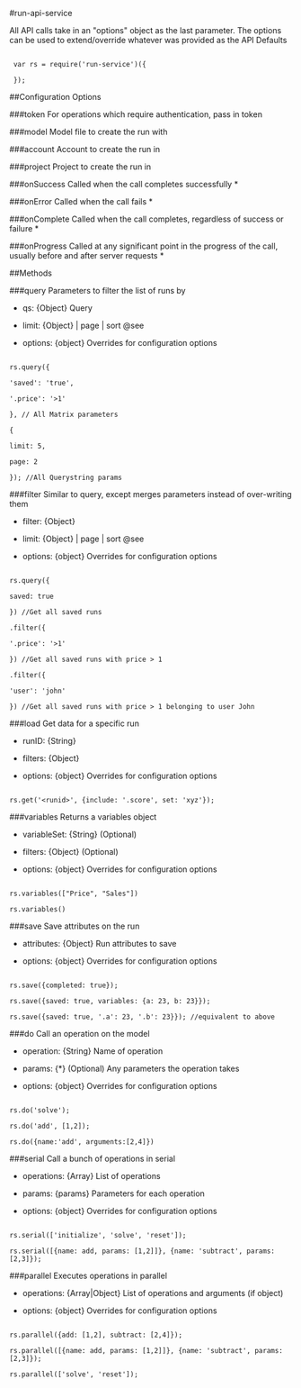 

#run-api-service

<!-- module desc -->

All API calls take in an "options" object as the last parameter. The options can be used to extend/override whatever was provided as the API Defaults

```
 
 var rs = require('run-service')({
 
 });

```

##Configuration Options

###token
For operations which require authentication, pass in token

###model
Model file to create the run with

###account
Account to create the run in

###project
Project to create the run in

###onSuccess
Called when the call completes successfully *

###onError
Called when the call fails *

###onComplete
Called when the call completes, regardless of success or failure *

###onProgress
Called at any significant point in the progress of the call, usually before and after server requests *

##Methods

###query
Parameters to filter the list of runs by

- qs: {Object} Query

- limit: {Object} | page | sort @see <TBD>

- options: {object} Overrides for configuration options

````

rs.query({

'saved': 'true',

'.price': '>1'

}, // All Matrix parameters

{

limit: 5,

page: 2

}); //All Querystring params

````

###filter
Similar to query, except merges parameters instead of over-writing them

- filter: {Object} 

- limit: {Object} | page | sort @see <TBD>

- options: {object} Overrides for configuration options

````

rs.query({

saved: true

}) //Get all saved runs

.filter({

'.price': '>1'

}) //Get all saved runs with price > 1

.filter({

'user': 'john'

}) //Get all saved runs with price > 1 belonging to user John

````

###load
Get data for a specific run

- runID: {String} 

- filters: {Object} 

- options: {object} Overrides for configuration options

````

rs.get('<runid>', {include: '.score', set: 'xyz'});

````

###variables
Returns a variables object

- variableSet: {String} (Optional)

- filters: {Object} (Optional)

- options: {object} Overrides for configuration options

````

rs.variables(["Price", "Sales"])

rs.variables()

````

###save
Save attributes on the run

- attributes: {Object} Run attributes to save

- options: {object} Overrides for configuration options

````

rs.save({completed: true});

rs.save({saved: true, variables: {a: 23, b: 23}});

rs.save({saved: true, '.a': 23, '.b': 23}}); //equivalent to above

````

###do
Call an operation on the model

- operation: {String} Name of operation

- params: {*} (Optional) Any parameters the operation takes

- options: {object} Overrides for configuration options

````

rs.do('solve');

rs.do('add', [1,2]);

rs.do({name:'add', arguments:[2,4]})

````

###serial
Call a bunch of operations in serial

- operations: {Array<string>} List of operations

- params: {params} Parameters for each operation

- options: {object} Overrides for configuration options

````

rs.serial(['initialize', 'solve', 'reset']);

rs.serial([{name: add, params: [1,2]]}, {name: 'subtract', params:[2,3]});

````

###parallel
Executes operations in parallel

- operations: {Array|Object} List of operations and arguments (if object)

- options: {object} Overrides for configuration options

````

rs.parallel({add: [1,2], subtract: [2,4]});

rs.parallel([{name: add, params: [1,2]]}, {name: 'subtract', params:[2,3]});

rs.parallel(['solve', 'reset']);

````

